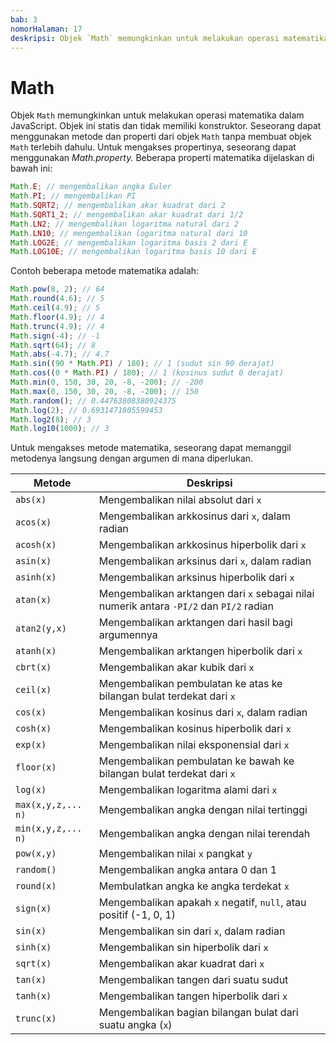 ```yaml
---
bab: 3
nomorHalaman: 17
deskripsi: Objek `Math` memungkinkan untuk melakukan operasi matematika dalam JavaScript. Objek ini statis dan tidak memiliki konstruktor. Seseorang dapat menggunakan metode dan properti dari objek `Math` tanpa membuat objek `Math` terlebih dahulu.
---
```


# Math

Objek `Math` memungkinkan untuk melakukan operasi matematika dalam JavaScript. Objek ini statis dan tidak memiliki konstruktor. Seseorang dapat menggunakan metode dan properti dari objek `Math` tanpa membuat objek `Math` terlebih dahulu. Untuk mengakses propertinya, seseorang dapat menggunakan _Math.property._ Beberapa properti matematika dijelaskan di bawah ini:

```javascript
Math.E; // mengembalikan angka Euler
Math.PI; // mengembalikan PI
Math.SQRT2; // mengembalikan akar kuadrat dari 2
Math.SQRT1_2; // mengembalikan akar kuadrat dari 1/2
Math.LN2; // mengembalikan logaritma natural dari 2
Math.LN10; // mengembalikan logaritma natural dari 10
Math.LOG2E; // mengembalikan logaritma basis 2 dari E
Math.LOG10E; // mengembalikan logaritma basis 10 dari E
```

Contoh beberapa metode matematika adalah:

```javascript
Math.pow(8, 2); // 64
Math.round(4.6); // 5
Math.ceil(4.9); // 5
Math.floor(4.9); // 4
Math.trunc(4.9); // 4
Math.sign(-4); // -1
Math.sqrt(64); // 8
Math.abs(-4.7); // 4.7
Math.sin((90 * Math.PI) / 180); // 1 (sudut sin 90 derajat)
Math.cos((0 * Math.PI) / 180); // 1 (kosinus sudut 0 derajat)
Math.min(0, 150, 30, 20, -8, -200); // -200
Math.max(0, 150, 30, 20, -8, -200); // 150
Math.random(); // 0.44763808380924375
Math.log(2); // 0.6931471805599453
Math.log2(8); // 3
Math.log10(1000); // 3
```

Untuk mengakses metode matematika, seseorang dapat memanggil metodenya langsung dengan argumen di mana diperlukan.

| Metode             | Deskripsi                                                                               |
| ------------------ | --------------------------------------------------------------------------------------- |
| `abs(x)`           | Mengembalikan nilai absolut dari `x`                                                    |
| `acos(x)`          | Mengembalikan arkkosinus dari `x`, dalam radian                                         |
| `acosh(x)`         | Mengembalikan arkkosinus hiperbolik dari `x`                                            |
| `asin(x)`          | Mengembalikan arksinus dari `x`, dalam radian                                           |
| `asinh(x)`         | Mengembalikan arksinus hiperbolik dari `x`                                              |
| `atan(x)`          | Mengembalikan arktangen dari `x` sebagai nilai numerik antara `-PI/2` dan `PI/2` radian |
| `atan2(y,x)`       | Mengembalikan arktangen dari hasil bagi argumennya                                      |
| `atanh(x)`         | Mengembalikan arktangen hiperbolik dari `x`                                             |
| `cbrt(x)`          | Mengembalikan akar kubik dari `x`                                                       |
| `ceil(x)`          | Mengembalikan pembulatan ke atas ke bilangan bulat terdekat dari `x`                    |
| `cos(x)`           | Mengembalikan kosinus dari `x`, dalam radian                                            |
| `cosh(x)`          | Mengembalikan kosinus hiperbolik dari `x`                                               |
| `exp(x)`           | Mengembalikan nilai eksponensial dari `x`                                               |
| `floor(x)`         | Mengembalikan pembulatan ke bawah ke bilangan bulat terdekat dari `x`                   |
| `log(x)`           | Mengembalikan logaritma alami dari `x`                                                  |
| `max(x,y,z,... n)` | Mengembalikan angka dengan nilai tertinggi                                              |
| `min(x,y,z,... n)` | Mengembalikan angka dengan nilai terendah                                               |
| `pow(x,y)`         | Mengembalikan nilai `x` pangkat `y`                                                     |
| `random()`         | Mengembalikan angka antara 0 dan 1                                                      |
| `round(x)`         | Membulatkan angka ke angka terdekat `x`                                                 |
| `sign(x)`          | Mengembalikan apakah `x` negatif, `null`, atau positif (-1, 0, 1)                       |
| `sin(x)`           | Mengembalikan sin dari `x`, dalam radian                                                |
| `sinh(x)`          | Mengembalikan sin hiperbolik dari `x`                                                   |
| `sqrt(x)`          | Mengembalikan akar kuadrat dari `x`                                                     |
| `tan(x)`           | Mengembalikan tangen dari suatu sudut                                                   |
| `tanh(x)`          | Mengembalikan tangen hiperbolik dari `x`                                                |
| `trunc(x)`         | Mengembalikan bagian bilangan bulat dari suatu angka (`x`)                              |
